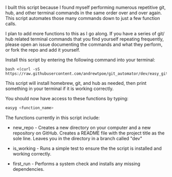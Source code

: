 I built this script because I found myself performing numerous repetitive git, hub, and other terminal commands in the same order over and over again. This script automates those many commands down to just a few function calls.

I plan to add more functions to this as I go along. If you have a series of git/ hub related terminal commands that you find yourself repeating frequently, please open an issue documenting the commands and what they perform, or fork the repo and add it yourself.

Install this script by entering the following command into your terminal:

```
bash <(curl -sS https://raw.githubusercontent.com/andrewtpoe/git_automator/dev/easy_git_installer.sh)
```

This script will install homebrew, git, and hub as needed, then print something in your terminal if it is working correctly.

You should now have access to these functions by typing:
```bash
easyg <function_name>
```

The functions currently in this script include:

* new_repo  -  Creates a new directory on your computer and a new repository on GitHub. Creates a README file with the project title as the sole line. Leaves you in the directory in a branch called "dev"

* is_working  -  Runs a simple test to ensure the the script is installed and working correctly.

* first_run - Performs a system check and installs any missing dependencies.
